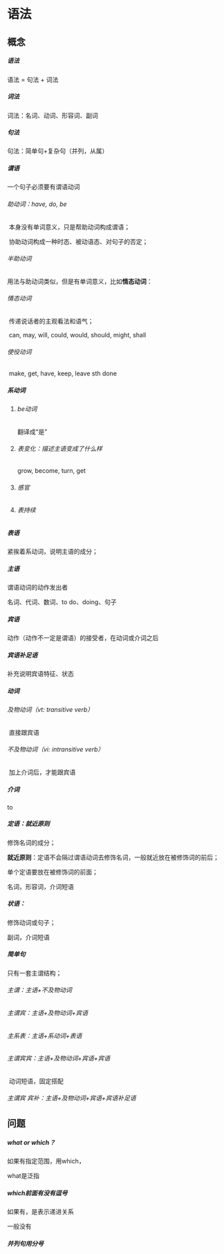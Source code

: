 # 语法

## 概念

##### 语法

语法 = 句法 + 词法

##### 词法

词法：名词、动词、形容词、副词

##### 句法

句法：简单句+复杂句（并列，从属）

##### 谓语

一个句子必须要有谓语动词

###### 		助动词：have, do, be

​		本身没有单词意义，只是帮助动词构成谓语；

​		协助动词构成一种时态、被动语态、对句子的否定；

###### 		半助动词

​		用法与助动词类似，但是有单词意义，比如**情态动词**：

###### 		情态动词

​		传递说话者的主观看法和语气；

​		can, may, will, could, would, should, might, shall

###### 		使役动词	

​		make, get, have, keep, leave sth done	

##### 系动词

1. ###### be动词

   翻译成“是”

2. ###### 表变化：描述主语变成了什么样

   grow, become, turn, get

3. ###### 感官

4. ###### 表持续

##### 表语

紧挨着系动词，说明主语的成分；

##### 主语

谓语动词的动作发出者

名词、代词、数词、to do、doing、句子

##### 宾语

动作（动作不一定是谓语）的接受者，在动词或介词之后

##### 宾语补足语

补充说明宾语特征、状态

##### 动词

###### 		及物动词（vt: transitive verb）

​		直接跟宾语

###### 		不及物动词（vi: intransitive verb）

​		加上介词后，才能跟宾语

##### 介词

to

##### 定语：就近原则

修饰名词的成分；

**就近原则**：定语不会隔过谓语动词去修饰名词，一般就近放在被修饰词的前后；

单个定语要放在被修饰词的前面；

名词，形容词，介词短语

##### 状语：

修饰动词或句子；

副词，介词短语

##### 简单句

只有一套主谓结构；

###### 		主谓：主语+不及物动词

###### 		主谓宾：主语+及物动词+宾语

###### 		主系表：主语+系动词+表语

###### 		主谓宾宾：主语+及物动词+宾语+宾语

​		动词短语，固定搭配

###### 		主谓宾 宾补：主语+及物动词+宾语+宾语补足语

## 问题

##### what or which？

如果有指定范围，用which，

what是泛指

##### which前面有没有逗号

如果有，是表示递进关系

一般没有

##### 并列句用分号